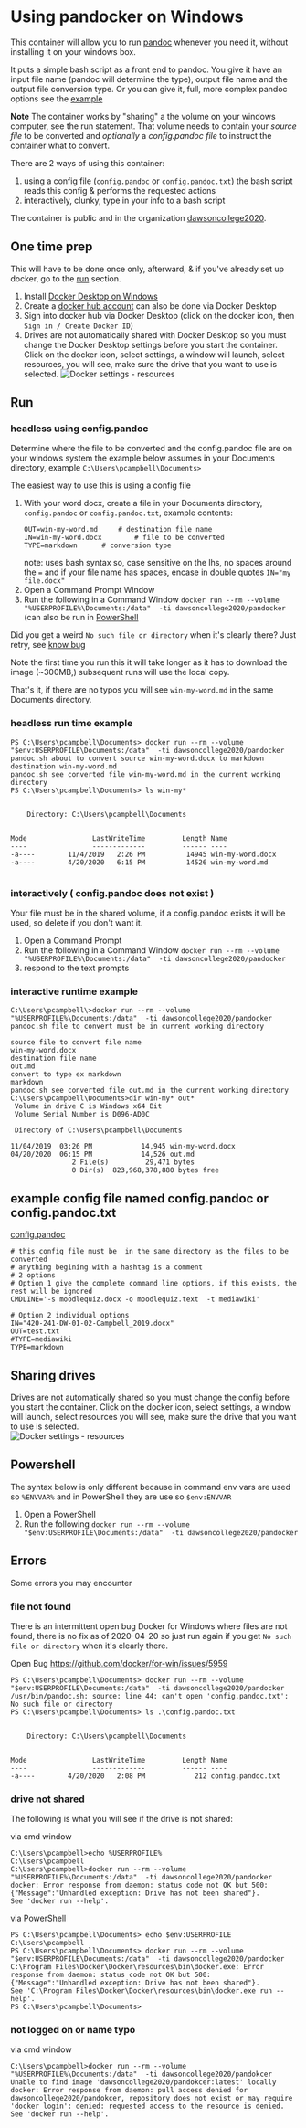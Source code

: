 # Using pandocker on Windows
This container will allow you to run [pandoc](pandoc.org) whenever you need it, without installing it on your windows box. 

It puts a simple bash script as a front end to pandoc.  You give it have an input file name (pandoc will determine the type), output file name and the output file conversion type.  Or you can give it, full, more complex pandoc options see the [example](#example)

__Note__ The container works by "sharing" a the volume on your windows computer, see the run statement.  That volume needs to contain your *source file* to be converted and _optionally_ a *config.pandoc file* to instruct the container what to convert. 

There are 2 ways of using this container:

1. using a config file (`config.pandoc` or `config.pandoc.txt`) the bash script reads this config & performs the requested actions
2. interactively, clunky, type in your info to a bash script

The container is public and in the organization [dawsoncollege2020](https://hub.docker.com/u/dawsoncollege2020).

## One time prep	
This will have to be done once only, afterward, & if you've already set up docker, go to the [run](#run) section.
1.  Install [Docker Desktop on Windows](https://docs.docker.com/docker-for-windows/install/)
2.  Create a [docker hub account](https://hub.docker.com/)  can also be done via Docker Desktop
3.  Sign into docker hub via Docker Desktop (click on the docker icon, then `Sign in / Create Docker ID`)
4.  Drives are not automatically shared with Docker Desktop so you must change the Docker Desktop settings before you start the container. Click on the docker icon, select settings, a window will launch, select resources, you will see, make sure the drive that you want to use is selected.  ![Docker settings - resources](docker-desktop-share-volumes-c.PNG)

## Run
### headless using config.pandoc 
Determine where the file to be converted and the config.pandoc file are on your windows system the example below assumes in your Documents directory, example `C:\Users\pcampbell\Documents>`  

The easiest way to use this is using a config file
1.  With your word docx, create a file in your Documents directory,  `config.pandoc` or `config.pandoc.txt`, example contents:
     ```
     OUT=win-my-word.md		# destination file name
     IN=win-my-word.docx      	# file to be converted
     TYPE=markdown		# conversion type
     ```
     note: uses bash syntax so, case sensitive on the lhs, no spaces around the ` = ` and if your file name has spaces, encase in double quotes `IN="my file.docx"`
1. Open a Command Prompt Window 
2. Run the following in a Command Window `docker run --rm --volume "%USERPROFILE%\Documents:/data"  -ti dawsoncollege2020/pandocker`  (can also  be run in [PowerShell](#powershell)

Did you get a weird `No such file or directory` when it's clearly there?  Just retry, see [know bug](#no-such-file)

Note the first time you run this it will take longer as it has to download the image (~300MB,) subsequent runs will use the local copy. 

That\'s it, if there are no typos you will see `win-my-word.md` in the same Documents directory.
### headless run time example
```
PS C:\Users\pcampbell\Documents> docker run --rm --volume "$env:USERPROFILE\Documents:/data"  -ti dawsoncollege2020/pandocker
pandoc.sh about to convert source win-my-word.docx to markdown destination win-my-word.md
pandoc.sh see converted file win-my-word.md in the current working directory
PS C:\Users\pcampbell\Documents> ls win-my*


    Directory: C:\Users\pcampbell\Documents


Mode                LastWriteTime         Length Name
----                -------------         ------ ----
-a----        11/4/2019   2:26 PM          14945 win-my-word.docx
-a----        4/20/2020   6:15 PM          14526 win-my-word.md
 
```
### interactively ( config.pandoc  does not exist )
Your file must be in the shared volume, if a config.pandoc exists it will be used, so delete if you don't want it.
1. Open a Command Prompt 
2. Run the following in a Command Window `docker run --rm --volume "%USERPROFILE%\Documents:/data"  -ti dawsoncollege2020/pandocker`
3. respond to the text prompts
### interactive runtime example
```
C:\Users\pcampbell\>docker run --rm --volume "%USERPROFILE%\Documents:/data"  -ti dawsoncollege2020/pandocker
pandoc.sh file to convert must be in current working directory

source file to convert file name
win-my-word.docx
destination file name
out.md
convert to type ex markdown
markdown
pandoc.sh see converted file out.md in the current working directory
C:\Users\pcampbell\Documents>dir win-my* out*
 Volume in drive C is Windows x64 Bit
 Volume Serial Number is D096-AD0C

 Directory of C:\Users\pcampbell\Documents

11/04/2019  03:26 PM            14,945 win-my-word.docx
04/20/2020  06:15 PM            14,526 out.md
               2 File(s)         29,471 bytes
               0 Dir(s)  823,968,378,880 bytes free
```
## example config file named config.pandoc or config.pandoc.txt
[config.pandoc](full.example.config.pandoc)
```
# this config file must be  in the same directory as the files to be converted
# anything begining with a hashtag is a comment
# 2 options
# Option 1 give the complete command line options, if this exists, the rest will be ignored
CMDLINE='-s moodlequiz.docx -o moodlequiz.text  -t mediawiki'

# Option 2 individual options
IN="420-241-DW-01-02-Campbell_2019.docx"
OUT=test.txt
#TYPE=mediawiki
TYPE=markdown
```
## Sharing drives
Drives are not automatically shared so you must change the config before you start the container.
Click on the docker icon, select settings, a window will launch, select resources you will see, make sure the drive that you want to use is selected.  
![Docker settings - resources](docker-desktop-share-volumes-c.PNG)
## Powershell 
The syntax below is only different because in command env vars are used so `%ENVVAR%` and in PowerShell they are use so `$env:ENVVAR`
1. Open a PowerShell
2. Run the following  `docker run --rm --volume "$env:USERPROFILE\Documents:/data"  -ti dawsoncollege2020/pandocker` 
## Errors 
Some errors you may encounter
### file not found
There is an intermittent open  bug Docker for Windows where files are not found, there is no fix as of 2020-04-20 so just run again if you get `No such file or directory` when it's clearly there.   

Open Bug https://github.com/docker/for-win/issues/5959 

   ```
   PS C:\Users\pcampbell\Documents> docker run --rm --volume "$env:USERPROFILE\Documents:/data"  -ti dawsoncollege2020/pandocker
   /usr/bin/pandoc.sh: source: line 44: can't open 'config.pandoc.txt': No such file or directory
   PS C:\Users\pcampbell\Documents> ls .\config.pandoc.txt


       Directory: C:\Users\pcampbell\Documents


   Mode                LastWriteTime         Length Name
   ----                -------------         ------ ----
   -a----        4/20/2020   2:08 PM            212 config.pandoc.txt
   ```
### drive not shared 
The following is what you will  see if the drive is not shared:

via cmd window
```
C:\Users\pcampbell>echo %USERPROFILE%
C:\Users\pcampbell
C:\Users\pcampbell>docker run --rm --volume "%USERPROFILE%\Documents:/data"  -ti dawsoncollege2020/pandocker
docker: Error response from daemon: status code not OK but 500: {"Message":"Unhandled exception: Drive has not been shared"}.
See 'docker run --help'.
```
via PowerShell
```
PS C:\Users\pcampbell\Documents> echo $env:USERPROFILE
C:\Users\pcampbell
PS C:\Users\pcampbell\Documents> docker run --rm --volume "$env:USERPROFILE\Documents:/data"  -ti dawsoncollege2020/pandocker
C:\Program Files\Docker\Docker\resources\bin\docker.exe: Error response from daemon: status code not OK but 500: {"Message":"Unhandled exception: Drive has not been shared"}.
See 'C:\Program Files\Docker\Docker\resources\bin\docker.exe run --help'.
PS C:\Users\pcampbell\Documents>
```
### not logged on or name typo
via cmd window
```
C:\Users\pcampbell>docker run --rm --volume "%USERPROFILE%\Documents:/data"  -ti dawsoncollege2020/pandokcer
Unable to find image 'dawsoncollege2020/pandokcer:latest' locally
docker: Error response from daemon: pull access denied for dawsoncollege2020/pandokcer, repository does not exist or may require 'docker login': denied: requested access to the resource is denied.
See 'docker run --help'.
```

